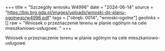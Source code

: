 +++
title = "Szczegóły wniosku W4996"
date = "2024-06-14"
source = "https://bip.brg.gda.pl/images/uploads/wnioski-do-planu-ogolnego/w4996.pdf"
tags = ["obręb: 0014", "wnioski-ogolne"]
geolinks = []
raw = "Wniosek o przeznaczenie terenu w planie ogólnym na cele mieszkaniowo-usługowe.  "
+++

Wniosek o przeznaczenie terenu w planie ogólnym na cele mieszkaniowo-usługowe.
 


